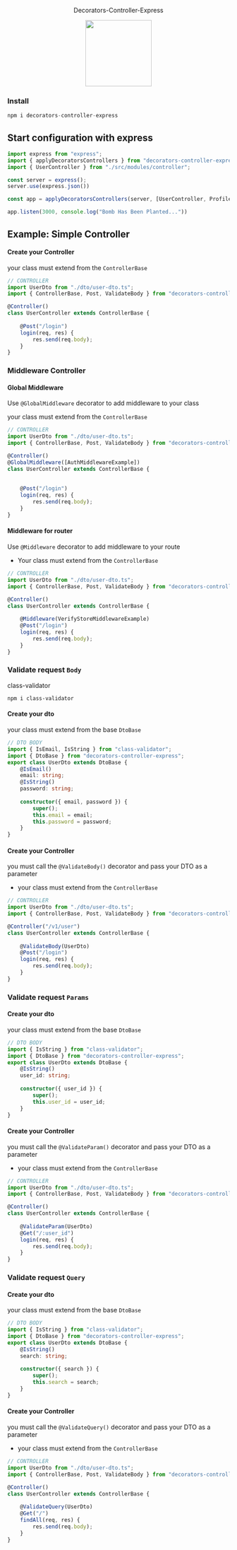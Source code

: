 
<p align="center" >
Decorators-Controller-Express
</p>

<p align="center" >
   <img width= 150 src='https://www.publicdomainpictures.net/pictures/340000/nahled/dog-silhouette-logo.png'/>
</p>


### Install 

```js
npm i decorators-controller-express
```


## Start configuration with express

```typescript
import express from "express";
import { applyDecoratorsControllers } from "decorators-controller-express";
import { UserController } from "./src/modules/controller";

const server = express();
server.use(express.json())

const app = applyDecoratorsControllers(server, [UserController, ProfileController, ...others]);

app.listen(3000, console.log("Bomb Has Been Planted..."))
```

## Example: Simple  Controller

#### Create your Controller
your class must extend from the ```ControllerBase``` 
```ts
// CONTROLLER
import UserDto from "./dto/user-dto.ts";
import { ControllerBase, Post, ValidateBody } from "decorators-controller-express";

@Controller()
class UserController extends ControllerBase {
    
    @Post("/login")
    login(req, res) {
        res.send(req.body);
    }
}
```  


### Middleware Controller

#### Global Middleware
Use ``@GlobalMiddleware`` decorator to add middleware to your class

your class must extend from the ```ControllerBase```
```ts
// CONTROLLER
import UserDto from "./dto/user-dto.ts";
import { ControllerBase, Post, ValidateBody } from "decorators-controller-express";

@Controller()
@GlobalMiddleware([AuthMiddlewareExample])
class UserController extends ControllerBase {
    
    
    @Post("/login")
    login(req, res) {
        res.send(req.body);
    }
}
```  

#### Middleware for router
Use ``@Middleware`` decorator to add middleware to your route
- Your class must extend from the ```ControllerBase```
```ts
// CONTROLLER
import UserDto from "./dto/user-dto.ts";
import { ControllerBase, Post, ValidateBody } from "decorators-controller-express";

@Controller()
class UserController extends ControllerBase {
    
    @Middleware(VerifyStoreMiddlewareExample)
    @Post("/login")
    login(req, res) {
        res.send(req.body);
    }
}
```  

### Validate request ``Body``

class-validator
```
npm i class-validator
```

#### Create your dto
your class must extend from the base ```DtoBase```

```ts
// DTO BODY
import { IsEmail, IsString } from "class-validator";
import { DtoBase } from "decorators-controller-express";
export class UserDto extends DtoBase {
    @IsEmail()
    email: string;
    @IsString()
    password: string;
    
    constructor({ email, password }) {
        super();
        this.email = email;
        this.password = password;
    }
}
```
#### Create your Controller
you must call the ``@ValidateBody()`` decorator and pass your DTO as a parameter

- your class must extend from the ```ControllerBase```
```ts
// CONTROLLER
import UserDto from "./dto/user-dto.ts";
import { ControllerBase, Post, ValidateBody } from "decorators-controller-express";

@Controller("/v1/user")
class UserController extends ControllerBase {
    
    @ValidateBody(UserDto)
    @Post("/login")
    login(req, res) {
        res.send(req.body);
    }
}
```  

### Validate request ``Params``

#### Create your dto
your class must extend from the base ```DtoBase```

```ts
// DTO BODY
import { IsString } from "class-validator";
import { DtoBase } from "decorators-controller-express";
export class UserDto extends DtoBase {
    @IsString()
    user_id: string;
    
    constructor({ user_id }) {
        super();
        this.user_id = user_id;
    }
}
```
#### Create your Controller
you must call the ``@ValidateParam()`` decorator and pass your DTO as a parameter

- your class must extend from the ```ControllerBase```
```ts
// CONTROLLER
import UserDto from "./dto/user-dto.ts";
import { ControllerBase, Post, ValidateBody } from "decorators-controller-express";

@Controller()
class UserController extends ControllerBase {
    
    @ValidateParam(UserDto)
    @Get("/:user_id")
    login(req, res) {
        res.send(req.body);
    }
}
```  


### Validate request ``Query``

#### Create your dto
your class must extend from the base ```DtoBase```

```ts
// DTO BODY
import { IsString } from "class-validator";
import { DtoBase } from "decorators-controller-express";
export class UserDto extends DtoBase {
    @IsString()
    search: string;
    
    constructor({ search }) {
        super();
        this.search = search;
    }
}
```
#### Create your Controller
you must call the ``@ValidateQuery()`` decorator and pass your DTO as a parameter

- your class must extend from the ```ControllerBase```
```ts
// CONTROLLER
import UserDto from "./dto/user-dto.ts";
import { ControllerBase, Post, ValidateBody } from "decorators-controller-express";

@Controller()
class UserController extends ControllerBase {
    
    @ValidateQuery(UserDto)
    @Get("/")
    findAll(req, res) {
        res.send(req.body);
    }
}
```  